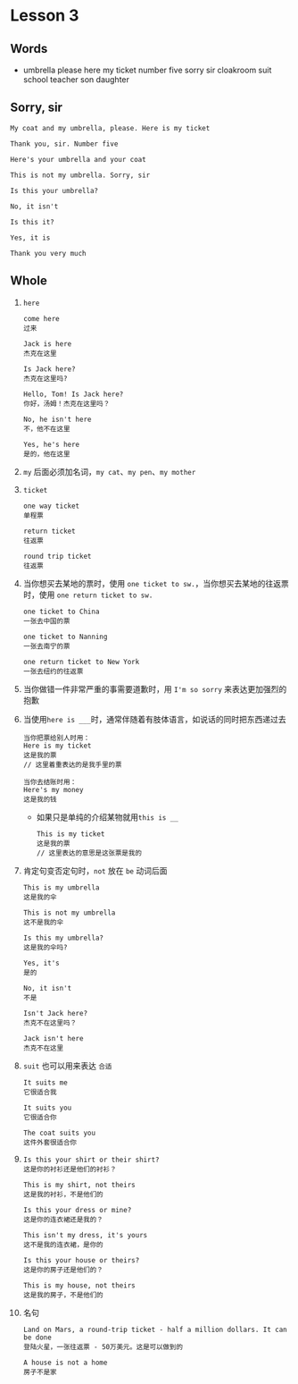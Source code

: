 # Lesson 3

## Words

- umbrella please here my ticket number five sorry sir cloakroom suit school teacher son daughter

## Sorry, sir

```
My coat and my umbrella, please. Here is my ticket

Thank you, sir. Number five

Here's your umbrella and your coat

This is not my umbrella. Sorry, sir

Is this your umbrella?

No, it isn't

Is this it?

Yes, it is

Thank you very much
```

## Whole

1. `here`

   ```
   come here
   过来

   Jack is here
   杰克在这里

   Is Jack here?
   杰克在这里吗?

   Hello, Tom! Is Jack here?
   你好，汤姆！杰克在这里吗？

   No, he isn't here
   不，他不在这里

   Yes, he's here
   是的，他在这里
   ```

2. `my` 后面必须加名词，`my cat`、`my pen`、`my mother`

3. `ticket`

   ```
   one way ticket
   单程票

   return ticket
   往返票

   round trip ticket
   往返票
   ```

4. 当你想买去某地的票时，使用 `one ticket to sw.`，当你想买去某地的往返票时，使用 `one return ticket to sw.`

   ```
   one ticket to China
   一张去中国的票

   one ticket to Nanning
   一张去南宁的票

   one return ticket to New York
   一张去纽约的往返票
   ```

5. 当你做错一件非常严重的事需要道歉时，用 `I'm so sorry` 来表达更加强烈的抱歉

6. 当使用`here is ___`时，通常伴随着有肢体语言，如说话的同时把东西递过去

   ```
   当你把票给别人时用：
   Here is my ticket
   这是我的票
   // 这里着重表达的是我手里的票

   当你去结账时用：
   Here's my money
   这是我的钱
   ```

   - 如果只是单纯的介绍某物就用`this is __`

     ```
     This is my ticket
     这是我的票
     // 这里表达的意思是这张票是我的

     ```

7. 肯定句变否定句时，`not` 放在 `be` 动词后面

   ```
   This is my umbrella
   这是我的伞

   This is not my umbrella
   这不是我的伞

   Is this my umbrella?
   这是我的伞吗?

   Yes, it's
   是的

   No, it isn't
   不是

   Isn't Jack here?
   杰克不在这里吗？

   Jack isn't here
   杰克不在这里
   ```

8. `suit` 也可以用来表达 `合适`

   ```
   It suits me
   它很适合我

   It suits you
   它很适合你

   The coat suits you
   这件外套很适合你
   ```

9. ```
   Is this your shirt or their shirt?
   这是你的衬衫还是他们的衬衫？

   This is my shirt, not theirs
   这是我的衬衫，不是他们的

   Is this your dress or mine?
   这是你的连衣裙还是我的？

   This isn't my dress, it's yours
   这不是我的连衣裙，是你的

   Is this your house or theirs?
   这是你的房子还是他们的？

   This is my house, not theirs
   这是我的房子，不是他们的
   ```

10. 名句

    ```
    Land on Mars, a round-trip ticket - half a million dollars. It can be done
    登陆火星，一张往返票 - 50万美元。这是可以做到的

    A house is not a home
    房子不是家
    ```
